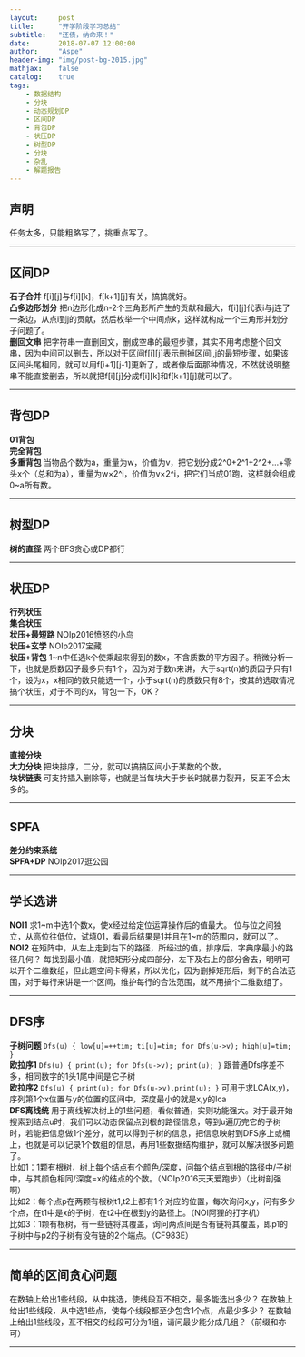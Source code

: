 ```yaml
---
layout:     post
title:      "开学阶段学习总结"
subtitle:   "还债，纳命来！"
date:       2018-07-07 12:00:00
author:     "Aspe"
header-img: "img/post-bg-2015.jpg"
mathjax:    false
catalog:    true
tags:
    - 数据结构
    - 分块
    - 动态规划DP
    - 区间DP
    - 背包DP
    - 状压DP
    - 树型DP
    - 分块
    - 杂乱
    - 解题报告
---
```


## 声明
   任务太多，只能粗略写了，挑重点写了。

---

## 区间DP
   **石子合并** f[i][j]与f[i][k]，f[k+1][j]有关，搞搞就好。  
   **凸多边形划分** 把n边形化成n-2个三角形所产生的贡献和最大，f[i][j]代表i与j连了一条边，从点i到j的贡献，然后枚举一个中间点k，这样就构成一个三角形并划分子问题了。  
   **删回文串** 把字符串一直删回文，删成空串的最短步骤，其实不用考虑整个回文串，因为中间可以删去，所以对于区间f[i][j]表示删掉区间i,j的最短步骤，如果该区间头尾相同，就可以用f[i+1][j-1]更新了，或者像后面那种情况，不然就说明整串不能直接删去，所以就把f[i][j]分成f[i][k]和f[k+1][j]就可以了。  

---

## 背包DP
   **01背包**  
   **完全背包**  
   **多重背包** 当物品个数为a，重量为w，价值为v，把它划分成2^0+2^1+2^2+...+零头x个（总和为a），重量为w×2^i，价值为v×2^i，把它们当成01跑，这样就会组成0~a所有数。

---

## 树型DP
   **树的直径** 两个BFS贪心或DP都行

---

## 状压DP
   **行列状压**  
   **集合状压**  
   **状压+最短路**  NOIp2016愤怒的小鸟  
   **状压+玄学** NOIp2017宝藏  
   **状压+背包** 1~n中任选k个使乘起来得到的数x，不含质数的平方因子。稍微分析一下，也就是质数因子最多只有1个，因为对于数n来讲，大于sqrt(n)的质因子只有1个，设为x，x相同的数只能选一个，小于sqrt(n)的质数只有8个，按其的选取情况搞个状压，对于不同的x，背包一下，OK？  

---

## 分块
   **直接分块**  
   **大力分块** 把块排序，二分，就可以搞搞区间小于某数的个数。  
   **块状链表** 可支持插入删除等，也就是当每块大于步长时就暴力裂开，反正不会太多的。  

---

## SPFA
  **差分约束系统**  
  **SPFA+DP** NOIp2017逛公园 

---

## 学长选讲
   **NOI1** 求1~m中选1个数x，使x经过给定位运算操作后的值最大。 位与位之间独立，从高位往低位，试填01，看最后结果是1并且在1~m的范围内，就可以了。  
   **NOI2** 在矩阵中，从左上走到右下的路径，所经过的值，排序后，字典序最小的路径几何？ 每找到最小值，就把矩形分成四部分，左下及右上的部分舍去，明明可以开个二维数组，但此题空间卡得紧，所以优化，因为删掉矩形后，剩下的合法范围，对于每行来讲是一个区间，维护每行的合法范围，就不用搞个二维数组了。  

---

## DFS序
   **子树问题** ```Dfs(u) { low[u]=++tim; ti[u]=tim; for Dfs(u->v); high[u]=tim; }```  
   **欧拉序1** ```Dfs(u) { print(u); for Dfs(u->v); print(u); }``` 跟普通Dfs序差不多，相同数字的1头1尾中间是它子树  
   **欧拉序2** ```Dfs(u) { print(u); for Dfs(u->v),print(u); }```  可用于求LCA(x,y)，序列第1个x位置与y的位置的区间中，深度最小的就是x,y的lca  
   **DFS离线统** 用于离线解决树上的1些问题，看似普通，实则功能强大。对于最开始搜索到结点u时，我们可以动态保留点到根的路径信息，等到u遍历完它的子树时，若能把信息做1个差分，就可以得到子树的信息，把信息映射到DFS序上或桶上，也就是可以记录1个数组的信息，再用1些数据结构维护，就可以解决很多问题了。  
   比如1：1颗有根树，树上每个结点有个颜色/深度，问每个结点到根的路径中/子树中，与其颜色相同/深度=x的结点的个数。（NOIp2016天天爱跑步）（比树剖强啊）  
   比如2：每个点p在两颗有根树t1,t2上都有1个对应的位置，每次询问x,y，问有多少个点，在t1中是x的子树，在t2中在根到y的路径上。（NOI阿狸的打字机）  
   比如3：1颗有根树，有一些链将其覆盖，询问两点间是否有链将其覆盖，即p1的子树中与p2的子树有没有链的2个端点。（CF983E）  

---

## 简单的区间贪心问题
   在数轴上给出1些线段，从中挑选，使线段互不相交，最多能选出多少？
   在数轴上给出1些线段，从中选1些点，使每个线段都至少包含1个点，点最少多少？
   在数轴上给出1些线段，互不相交的线段可分为1组，请问最少能分成几组？（前缀和亦可）

---
